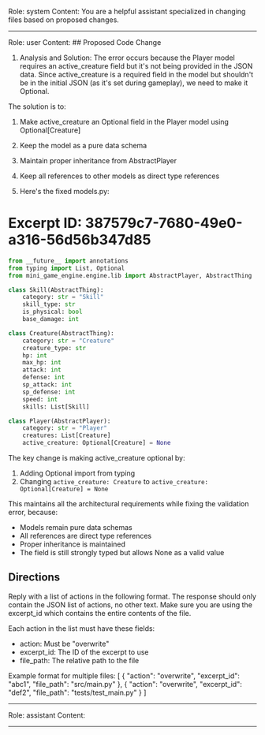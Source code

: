 Role: system
Content: You are a helpful assistant specialized in changing files based on proposed changes.
__________________
Role: user
Content: ## Proposed Code Change
1. Analysis and Solution:
The error occurs because the Player model requires an active_creature field but it's not being provided in the JSON data. Since active_creature is a required field in the model but shouldn't be in the initial JSON (as it's set during gameplay), we need to make it Optional.

The solution is to:
1. Make active_creature an Optional field in the Player model using Optional[Creature]
2. Keep the model as a pure data schema
3. Maintain proper inheritance from AbstractPlayer
4. Keep all references to other models as direct type references

2. Here's the fixed models.py:

# Excerpt ID: 387579c7-7680-49e0-a316-56d56b347d85
```python main_game/models.py
from __future__ import annotations
from typing import List, Optional
from mini_game_engine.engine.lib import AbstractPlayer, AbstractThing

class Skill(AbstractThing):
    category: str = "Skill"
    skill_type: str
    is_physical: bool
    base_damage: int

class Creature(AbstractThing):
    category: str = "Creature"
    creature_type: str
    hp: int
    max_hp: int
    attack: int
    defense: int 
    sp_attack: int
    sp_defense: int
    speed: int
    skills: List[Skill]

class Player(AbstractPlayer):
    category: str = "Player"
    creatures: List[Creature]
    active_creature: Optional[Creature] = None
```

The key change is making active_creature optional by:
1. Adding Optional import from typing
2. Changing `active_creature: Creature` to `active_creature: Optional[Creature] = None`

This maintains all the architectural requirements while fixing the validation error, because:
- Models remain pure data schemas
- All references are direct type references
- Proper inheritance is maintained
- The field is still strongly typed but allows None as a valid value

## Directions
Reply with a list of actions in the following format. The response should only contain the JSON list of actions, no other text.
Make sure you are using the excerpt_id which contains the entire contents of the file.

Each action in the list must have these fields:
- action: Must be "overwrite"
- excerpt_id: The ID of the excerpt to use
- file_path: The relative path to the file

Example format for multiple files:
[
    {
        "action": "overwrite",
        "excerpt_id": "abc1",
        "file_path": "src/main.py"
    },
    {
        "action": "overwrite",
        "excerpt_id": "def2",
        "file_path": "tests/test_main.py"
    }
]
__________________
Role: assistant
Content: 
__________________
